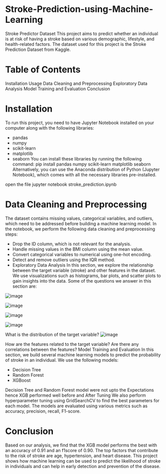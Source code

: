 # Stroke-Prediction-using-Machine-Learning
Stroke Predictor Dataset
This project aims to predict whether an individual is at risk of having a stroke based on various demographic, lifestyle, and health-related factors. The dataset used for this project is the Stroke Prediction Dataset from Kaggle.

# Table of Contents
Installation
Usage
Data Cleaning and Preprocessing
Exploratory Data Analysis
Model Training and Evaluation
Conclusion

# Installation
To run this project, you need to have Jupyter Notebook installed on your computer along with the following libraries:

- pandas
- numpy
- scikit-learn
- matplotlib
- seaborn
You can install these libraries by running the following command:
pip install pandas numpy scikit-learn matplotlib seaborn
Alternatively, you can use the Anaconda distribution of Python (Jupyter Notebook), which comes with all the necessary libraries pre-installed.

open the file 
jupyter notebook stroke_prediction.ipynb

# Data Cleaning and Preprocessing
The dataset contains missing values, categorical variables, and outliers, which need to be addressed before building a machine learning model. In the notebook, we perform the following data cleaning and preprocessing steps:

- Drop the ID column, which is not relevant for the analysis.
- Handle missing values in the BMI column using the mean value.
- Convert categorical variables to numerical using one-hot encoding.
- Detect and remove outliers using the IQR method.
- Exploratory Data Analysis
In this section, we explore the relationship between the target variable (stroke) and other features in the dataset. We use visualizations such as histograms, bar plots, and scatter plots to gain insights into the data. Some of the questions we answer in this section are:

![image](https://user-images.githubusercontent.com/112916888/224869440-11794154-33ba-4fcf-b792-382c9d5bd995.png)


![image](https://user-images.githubusercontent.com/112916888/224869555-88da2e80-9229-409c-8956-e0ebdd15df5a.png)

![image](https://user-images.githubusercontent.com/112916888/224869691-2977a9c3-4fe5-428e-ab15-4ccc37a0e062.png)

![image](https://user-images.githubusercontent.com/112916888/224869762-db04c75d-a1c6-42df-bc27-3b91a843552f.png)


What is the distribution of the target variable?
![image](https://user-images.githubusercontent.com/112916888/224869852-ed560840-a2fd-4037-9ecc-33675ea2b897.png)


How are the features related to the target variable?
Are there any correlations between the features?
Model Training and Evaluation
In this section, we build several machine learning models to predict the probability of stroke in an individual. We use the following models:

- Decision Tree
- Random Forest
- XGBoost

Decision Tree and Random Forest model were not upto the Expectations hence XGB performed well before and After Tuning
We also perform hyperparameter tuning using GridSearchCV to find the best parameters for each model. The models are evaluated using various metrics such as accuracy, precision, recall, F1-score.

# Conclusion
Based on our analysis, we find that the XGB model performs the best with an accuracy of 0.91 and an f1score of 0.90. The top factors that contribute to the risk of stroke are age, hypertension, and heart disease. This project shows how machine learning can be used to predict the likelihood of stroke in individuals and can help in early detection and prevention of the disease.





